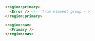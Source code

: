 
```html label="Structure"
<region:primary>
  <Error /> <!-- from element group -->
</region:primary>

<region:nav>
  <Primary />
</region:nav>
```
